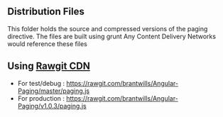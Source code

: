 Distribution Files
---
This folder holds the source and compressed versions of the paging directive.
The files are built using grunt
Any Content Delivery Networks would reference these files


Using [Rawgit CDN](https://rawgit.com/)
---
- For test/debug : https://rawgit.com/brantwills/Angular-Paging/master/paging.js
- For production : https://rawgit.com/brantwills/Angular-Paging/v1.0.3/paging.js

